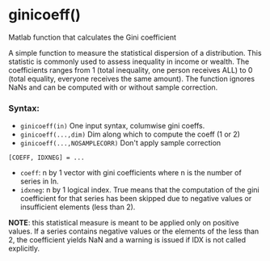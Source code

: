 # ginicoeff()
Matlab function that calculates the Gini coefficient

A simple function to measure the statistical dispersion of a distribution. This statistic is commonly used to assess inequality in income or wealth.
The coefficients ranges from 1 (total inequality, one person receives ALL) to 0 (total equality, everyone receives the same amount).
The function ignores NaNs and can be computed with or without sample correction.

### Syntax:
* `ginicoeff(in)` One input syntax, columwise gini coeffs.
* `ginicoeff(...,dim)` Dim along which to compute the coeff (1 or 2)
* `ginicoeff(...,NOSAMPLECORR)` Don't apply sample correction

`[COEFF, IDXNEG] = ...`
* `coeff`: n by 1 vector with gini coefficients where n is the number of series in In.
* `idxneg`: n by 1 logical index. True means that the computation of the gini coefficient for that series has been skipped due to negative values or insufficient elements (less than 2).

**NOTE**: this statistical measure is meant to be applied only on positive values. If a series contains negative values or the elements of the less than 2, the coefficient yields NaN and a warning is issued if IDX is not called explicitly.
